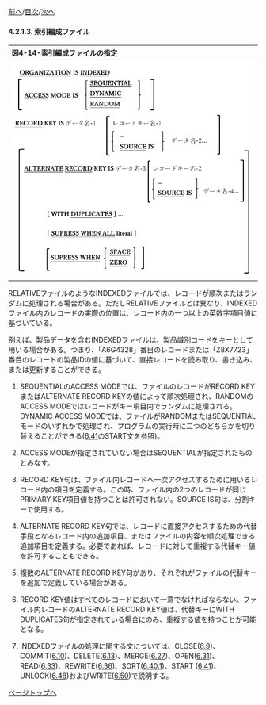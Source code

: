 <!--navi start1-->
[前へ](4-2-1-2.md)/[目次](https://opensourcecobol.github.io/markdown/TOC.html)/[次へ](4-2-2.md)
<!--navi end1-->
#### 4.2.1.3. 索引編成ファイル

|図4-14-索引編成ファイルの指定|
|:--|
|![alt text](Image/4-14.png)|

RELATIVEファイルのようなINDEXEDファイルでは、レコードが順次またはランダムに処理される場合がある。ただしRELATIVEファイルとは異なり、INDEXEDファイル内のレコードの実際の位置は、レコード内の一つ以上の英数字項目値に基づいている。

例えば、製品データを含むINDEXEDファイルは、製品識別コードをキーとして用いる場合がある。つまり、「A6G4328」番目のレコードまたは「Z8X7723」番目のレコードの製品IDの値に基づいて、直接レコードを読み取り、書き込み、または更新することができる。

1. SEQUENTIALのACCESS MODEでは、ファイルのレコードがRECORD KEYまたはALTERNATE RECORD KEYの値によって順次処理され、RANDOMのACCESS MODEではレコードがキー項目内でランダムに処理される。DYNAMIC ACCESS MODEでは、ファイルがRANDOMまたはSEQUENTIALモードのいずれかで処理され、プログラムの実行時に二つのどちらかを切り替えることができる([6.41](6-41.md)のSTART文を参照)。

2. ACCESS MODEが指定されていない場合はSEQUENTIALが指定されたものとみなす。

3. RECORD KEY句は、ファイル内レコードへ一次アクセスするために用いるレコード内の項目を定義する。この時、ファイル内の2つのレコードが同じPRIMARY KEY項目値を持つことは許可されない。SOURCE IS句は、分割キーで使用する。

4. ALTERNATE RECORD KEY句では、レコードに直接アクセスするための代替手段となるレコード内の追加項目、またはファイルの内容を順次処理できる追加項目を定義する。必要であれば、レコードに対して重複する代替キー値を許可することもできる。

5. 複数のALTERNATE RECORD KEY句があり、それぞれがファイルの代替キーを追加で定義している場合がある。

6. RECORD KEY値はすべてのレコードにおいて一意でなければならない。ファイル内レコードのALTERNATE RECORD KEY値は、代替キーにWITH DUPLICATES句が指定されている場合にのみ、重複する値を持つことが可能となる。

7. INDEXEDファイルの処理に関する文については、CLOSE([6.9](6-9.md))、COMMIT([6.10](6-10.md))、DELETE([6.13](6-13.md))、MERGE([6.27](6-27.md))、OPEN([6.31](6-31.md))、READ([6.33](6-33-1.md))、REWRITE([6.36](6-36.md))、SORT([6.40.1](6-40-1.md))、START ([6.41](6-41.md))、UNLOCK([6.48](6-48.md))およびWRITE([6.50](6-50.md))で説明する。

<!--navi start2-->

[ページトップへ](4-2-1-3.md)
<!--navi end2-->
